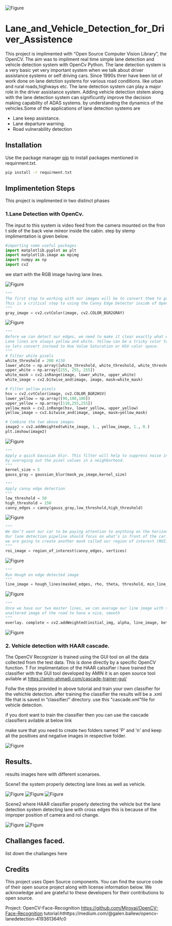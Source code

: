 ![Figure](figures/intro.PNG)
# Lane_and_Vehicle_Detection_for_Driver_Assistence

This project is implimented with “Open Source Computer Vision Library”, the OpenCV. The aim was to impliment real time simple lane detection and vehicle detection system with OpenCv Python.
The lane detection system is a very basic yet very important system when we talk about driver assistance systems or self driving cars. Since 1990s threr have been lot of work 
done on lane detction systems for various road conditions. like urban and rural roads,highways etc. The lane detection system can play a major role in the 
driver assistance system. Adding vehicle detection ststem along with the lane detection system can significuntly improve the decision making capability of ADAS systems.
by understanding the dynamics of the vehicles.Some of the applications of lane detection systems are 

* Lane keep assistance.
* Lane departure warning.
* Road vulnerability detection
## Installation

Use the package manager [pip](https://pip.pypa.io/en/stable/) to install packages mentioned in requirment.txt.

```bash
pip install -r requirment.txt
```

## Implimentetion Steps

This project is implimented in two distinct phases

### 1.Lane Detection with OpenCv.
The input to this system is video feed from the camera mounted on the fron t side of the back veiw mireor inside the cabin.
step by stemp implimentation is given below.

```python
#importing some useful packages
import matplotlib.pyplot as plt
import matplotlib.image as mpimg
import numpy as np
import cv2
```
we start with the RGB image having lane lines.

![Figure](figures/lane.PNG)

```python
"""
The first step to working with our images will be to convert them to grayscale. 
This is a critical step to using the Canny Edge Detector inside of OpenCV. 
"""
gray_image = cv2.cvtColor(image, cv2.COLOR_BGR2GRAY)

```
![Figure](figures/gray.png)


```python
"""
Before we can detect our edges, we need to make it clear exactly what we’re looking for. 
Lane lines are always yellow and white. Yellow can be a tricky color to isolate in RGB space, 
so lets convert instead to Hue Value Saturation or HSV color space.
"""
# Filter white pixels
white_threshold = 200 #130   
lower_white = np.array([white_threshold, white_threshold, white_threshold])
upper_white = np.array([255, 255, 255])
white_mask = cv2.inRange(image, lower_white, upper_white)
white_image = cv2.bitwise_and(image, image, mask=white_mask)

# Filter yellow pixels
hsv = cv2.cvtColor(image, cv2.COLOR_BGR2HSV)
lower_yellow = np.array([90,100,100])
upper_yellow = np.array([110,255,255])
yellow_mask = cv2.inRange(hsv, lower_yellow, upper_yellow)
yellow_image = cv2.bitwise_and(image, image, mask=yellow_mask)

# Combine the two above images
image2 = cv2.addWeighted(white_image, 1., yellow_image, 1., 0.)
plt.imshow(image2)
```
![Figure](figures/filter_white_yellow.png)

```python
"""
Apply a quick Gaussian blur. This filter will help to suppress noise in our Canny Edge Detection
by averaging out the pixel values in a neighborhood.
"""
kernel_size = 5
gauss_gray = gaussian_blur(mask_yw_image,kernel_size)
```


```python
"""
Apply canny edge detection
"""
low_threshold = 50
high_threshold = 150
canny_edges = canny(gauss_gray,low_threshold,high_threshold)
```
![Figure](figures/canny_edges.png)

```python
"""
We don’t want our car to be paying attention to anything on the horizon, or even in the other lane. 
Our lane detection pipeline should focus on what’s in front of the car. Do do that, 
we are going to create another mask called our region of interest (ROI). Everything outside of the ROI will be set to black/zero,
"""
roi_image = region_of_interest(canny_edges, vertices)
```
![Figure](figures/roi_image.png)

```python
"""
Run Hough on edge detected image
"""
line_image = hough_lines(masked_edges, rho, theta, threshold, min_line_length, max_line_gap)
```
![Figure](figures/hough_lines.png)

```python
"""
Once we have our two master lines, we can average our line image with the original, 
unaltered image of the road to have a nice, smooth 
"""
overlay. complete = cv2.addWeighted(initial_img, alpha, line_image, beta, lambda)
```
![Figure](figures/overlay.png)


### 2. Vehicle detection with HAAR cascade.
The OpenCV Recognizer is trained using the GUI tool on all the data collected from the test data. 
This is done directly by a specific OpenCV function. T
For implimentation of the HAAR calssifier i have trained the classifier with the GUI tool developed by AMIN
it is an open source tool avilable at
https://amin-ahmadi.com/cascade-trainer-gui/ 

Follw the steps provided in above tutorial and train your own classifier for the vehichle detection.
after training the classifier the results will be a .xml file that is saved in  “classifier/” directory.
use this "cascade.xml"file for vehicle detection.

if you dont want to train the classifier then you can use the cascade classifiers avilable at below link

make sure that you need to create two folders named 'P' and 'n' and keep all the positives and negative images in respective folder.

![Figure](figures/haar_gui.PNG)

## Results.
results images here with different scenaroes.

Scene1 the system properly detecting lane lines as well as vehicle.

![Figure](figures/scene2.PNG)
![Figure](figures/scene4.PNG)
![Figure](figures/scene5.PNG)


Scene2 where HAAR classifier properly detecting the vehicle but the lane detection system detecting lane with cross edges this is because of the improper position of camera and roi change.

![Figure](figures/scene1.PNG)
![Figure](figures/scene3.PNG)



## Challanges faced.
list down the challanges here

## Credits
This project uses Open Source components. You can find the source code of their open source project along with license information below. We acknowledge and are grateful to these developers for their contributions to open source.

Project: OpenCV-Face-Recognition https://github.com/Mjrovai/OpenCV-Face-Recognition
tutorial:hthttps://medium.com/@galen.ballew/opencv-lanedetection-419361364fc0

